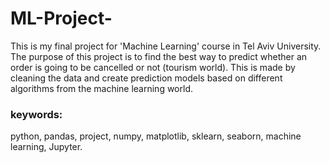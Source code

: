 # ML-Project-

This is my final project for 'Machine Learning' course in Tel Aviv University.
The purpose of this project is to find the best way to predict whether an order is going to be cancelled or not (tourism world). This is made by cleaning the data
and create prediction models based on different algorithms from the machine learning world. 

### keywords:

python, pandas, project, numpy, matplotlib, sklearn, seaborn, machine learning, Jupyter. 
